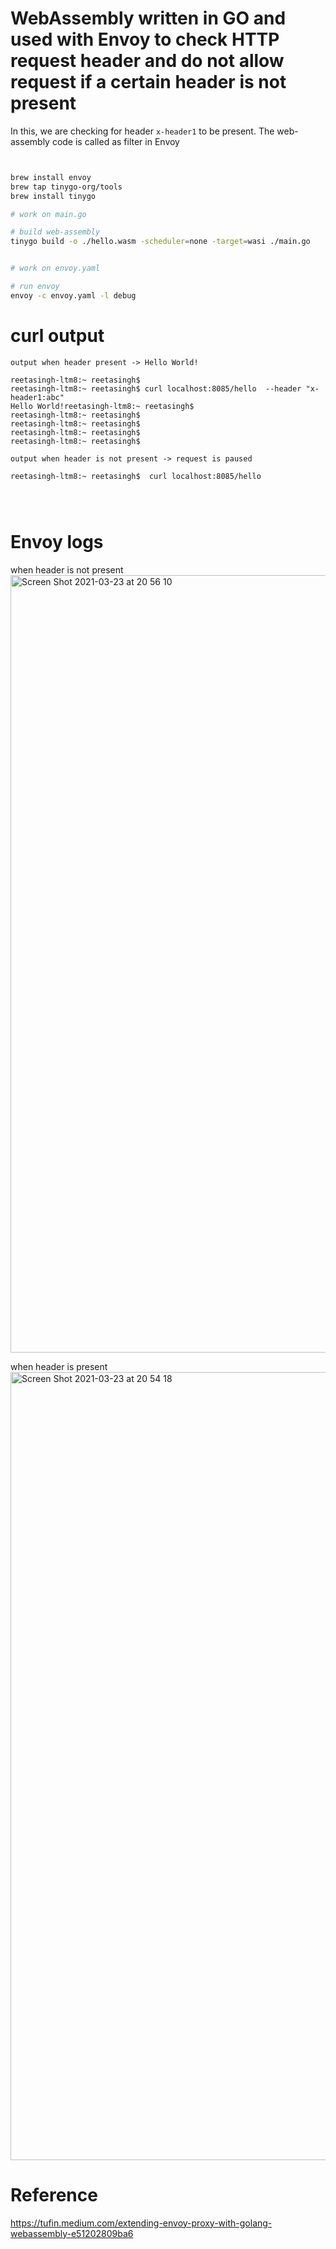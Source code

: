 # WebAssembly written in GO and used with Envoy to check HTTP request header and do not allow request if a certain header is not present

In this, we are checking for header `x-header1` to be present. The web-assembly code is called as filter in Envoy
```bash


brew install envoy
brew tap tinygo-org/tools
brew install tinygo

# work on main.go

# build web-assembly
tinygo build -o ./hello.wasm -scheduler=none -target=wasi ./main.go


# work on envoy.yaml

# run envoy
envoy -c envoy.yaml -l debug

```


# curl output




```
output when header present -> Hello World!

reetasingh-ltm8:~ reetasingh$ 
reetasingh-ltm8:~ reetasingh$ curl localhost:8085/hello  --header "x-header1:abc" 
Hello World!reetasingh-ltm8:~ reetasingh$ 
reetasingh-ltm8:~ reetasingh$ 
reetasingh-ltm8:~ reetasingh$ 
reetasingh-ltm8:~ reetasingh$ 
reetasingh-ltm8:~ reetasingh$ 

output when header is not present -> request is paused

reetasingh-ltm8:~ reetasingh$  curl localhost:8085/hello




```

 # Envoy logs
 
 
when header is not present
<img width="1244" alt="Screen Shot 2021-03-23 at 20 56 10" src="https://user-images.githubusercontent.com/14129300/112252396-47687b00-8c1a-11eb-9ce7-82b299d42b51.png">

when header is present
<img width="1261" alt="Screen Shot 2021-03-23 at 20 54 18" src="https://user-images.githubusercontent.com/14129300/112252502-6f57de80-8c1a-11eb-9b3b-c9777311d779.png">





# Reference 
https://tufin.medium.com/extending-envoy-proxy-with-golang-webassembly-e51202809ba6
